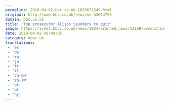 ```yaml
---
permalink: 2018-04-02-bbc.co.uk-1870671549.html
original: http://www.bbc.co.uk/news/uk-43614793
domain: bbc.co.uk
title: 'Top prosecutor Alison Saunders to quit'
image: https://ichef.bbci.co.uk/news/1024/branded_news/1215B/production/_100657047_pa-35796282.jpg
date: 2018-04-02 09:49:06
category: news_uk
translations: 
 - 'es'
 - 'de'
 - 'ru'
 - 'ja'
 - 'fr'
 - 'it'
 - 'zh-CN'
 - 'zh-TW'
 - 'ar'
 - 'pt'
 - 'hy'
---
```


